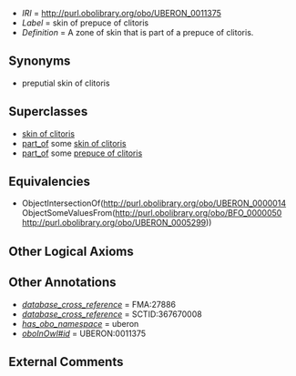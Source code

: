  * *IRI* = http://purl.obolibrary.org/obo/UBERON_0011375
 * *Label* = skin of prepuce of clitoris
 * *Definition* = A zone of skin that is part of a prepuce of clitoris.

## Synonyms

 * preputial skin of clitoris

## Superclasses

 * [skin of clitoris](../../UBERON/98/UBERON_0005298.md)
 * [part_of](../../BFO/50/BFO_0000050.md) some [skin of clitoris](../../UBERON/98/UBERON_0005298.md)
 * [part_of](../../BFO/50/BFO_0000050.md) some [prepuce of clitoris](../../UBERON/99/UBERON_0005299.md)

## Equivalencies

 * ObjectIntersectionOf(<http://purl.obolibrary.org/obo/UBERON_0000014> ObjectSomeValuesFrom(<http://purl.obolibrary.org/obo/BFO_0000050> <http://purl.obolibrary.org/obo/UBERON_0005299>))

## Other Logical Axioms


## Other Annotations

 * *[database_cross_reference](../../ef/oboInOwl#hasDbXref.md)* = FMA:27886
 * *[database_cross_reference](../../ef/oboInOwl#hasDbXref.md)* = SCTID:367670008
 * *[has_obo_namespace](../../ce/oboInOwl#hasOBONamespace.md)* = uberon
 * *[oboInOwl#id](../../id/oboInOwl#id.md)* = UBERON:0011375

## External Comments

